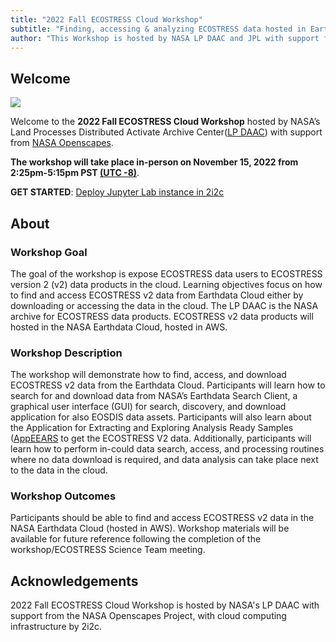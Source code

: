 ```yaml
---
title: "2022 Fall ECOSTRESS Cloud Workshop"
subtitle: "Finding, accessing & analyzing ECOSTRESS data hosted in Earthdata Cloud"
author: "This Workshop is hosted by NASA LP DAAC and JPL with support from NASA Openscapes."
---
```


## Welcome

![](img/ecostress_banner.jpg)

Welcome to the **2022 Fall ECOSTRESS Cloud Workshop** hosted by NASA’s Land Processes Distributed Activate Archive Center([LP DAAC]( https://lpdaac.usgs.gov/)) with support from [NASA Openscapes](https://nasa-openscapes.github.io/).

**The workshop will take place in-person on November 15, 2022 from 2:25pm-5:15pm PST [(UTC -8)](https://www.timeanddate.com/time/zones/pst)**.

**GET STARTED**: [Deploy Jupyter Lab instance in 2i2c](https://openscapes.2i2c.cloud/hub/user-redirect/git-pull?repo=https%3A%2F%2Fgithub.com%2FNASA-Openscapes%2F2022-ECOSTRESS-Cloud-Workshop&urlpath=lab%2Ftree%2F2022-ECOSTRESS-Cloud-Workshop%2FREADME.md&branch=main)


## About

### Workshop Goal

The goal of the workshop is expose ECOSTRESS data users to ECOSTRESS version 2 (v2) data products in the cloud. Learning objectives focus on how to find and access ECOSTRESS v2 data from Earthdata Cloud either by downloading or accessing the data in the cloud. The LP DAAC is the NASA archive for ECOSTRESS data products. ECOSTRESS v2 data products will hosted in the NASA Earthdata Cloud, hosted in AWS.

### Workshop Description

The workshop will demonstrate how to find, access, and download ECOSTRESS v2 data from the Earthdata Cloud. Participants will learn how to search for and download data from NASA’s Earthdata Search Client, a graphical user interface (GUI) for search, discovery, and download application for also EOSDIS data assets. Participants will also learn about the Application for Extracting and Exploring Analysis Ready Samples ([AppEEARS](https://appeears.earthdatacloud.nasa.gov/) to get the ECOSTRESS V2 data. Additionally, participants will learn how to perform in-could data search, access, and processing routines where no data download is required, and data analysis can take place next to the data in the cloud. 

### Workshop Outcomes

Participants should be able to find and access ECOSTRESS v2 data in the NASA Earthdata Cloud (hosted in AWS). Workshop materials will be available for future reference following the completion of the workshop/ECOSTRESS Science Team meeting.

## Acknowledgements

2022 Fall ECOSTRESS Cloud Workshop is hosted by NASA's LP DAAC with support from the NASA Openscapes Project, with cloud computing infrastructure by 2i2c. 
